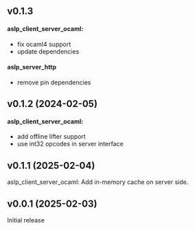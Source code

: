 
## v0.1.3

#### aslp_client_server_ocaml:

- fix ocaml4 support
- update dependencies

#### aslp_server_http

- remove pin dependencies

## v0.1.2 (2024-02-05)

#### aslp_client_server_ocaml:

- add offline lifter support
- use int32 opcodes in server interface


## v0.1.1 (2025-02-04) 

aslp_client_server_ocaml: Add in-memory cache on server side.

## v0.0.1 (2025-02-03) 

Initial release 

